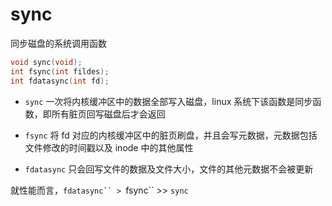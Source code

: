 # sync

同步磁盘的系统调用函数

```cpp
void sync(void);
int fsync(int fildes);
int fdatasync(int fd);
```

- `sync` 一次将内核缓冲区中的数据全部写入磁盘，linux 系统下该函数是同步函数，即所有脏页回写磁盘后才会返回

- `fsync` 将 fd 对应的内核缓冲区中的脏页刷盘，并且会写元数据，元数据包括文件修改的时间戳以及 inode 中的其他属性

- `fdatasync` 只会回写文件的数据及文件大小，文件的其他元数据不会被更新

就性能而言，`fdatasync`` > `fsync`` >> `sync`